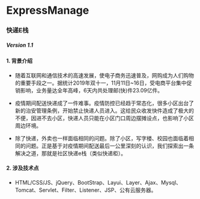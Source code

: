 # ExpressManage

### 快递E栈

##### Version 1.1

#### 1. 背景介绍

- 随着互联网和通信技术的高速发展，使电子商务迅速普及，网购成为人们购物的重要手段之一。据统计2019年双十一，11月11日~16日，受电商平台集中促销影响，业务量达全年高峰，6天内共处理邮(快)件23.09亿件。

- 疫情期间配送快递成了一件难事。疫情防控已经趋于常态化，很多小区出台了新的治安管理条例，开始禁止快递人员进入。这给民众收发快件造成了极大的不便，因进不去小区，快递人员只能在小区门口周边摆摊设点，也影响了小区周边环境。

- 除了快递，外卖也一样面临相同的问题。除了小区，写字楼、校园也面临着相同的问题。正是基于对疫情期间配送最后一公里深刻的认识，我们探索出一条解决之道，那就是社区快递e栈（类似快递柜）。

#### 2. 涉及技术点

- HTML/CSS/JS、jQuery、BootStrap、Layui、Layer、Ajax、Mysql、Tomcat、Servlet、Filter、Listener、JSP、公有云服务器。